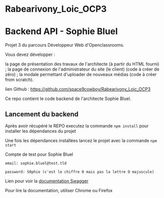 # Rabearivony_Loic_OCP3

# Backend API - Sophie Bluel

Projet 3 du parcours Développeur Web d'Openclassrooms.

Vous devez développer :

la page de présentation des travaux de l'architecte (à partir du HTML fourni) ; la page de connexion de l'administrateur du site (le client) (code à créer de zéro) ; la modale permettant d'uploader de nouveaux médias (code à créer from scratch).

lien Github : https://github.com/space9cowboy/Rabearivony_Loic_OCP3

Ce repo contient le code backend de l'architecte Sophie Bluel.

## Lancement du backend

Après avoir récupéré le REPO executez la commande `npm install` pour installer les dépendances du projet

Une fois les dépendances installées lancez le projet avec la commande `npm start`

Compte de test pour Sophie Bluel

```
email: sophie.bluel@test.tld

password: S0phie (c'est le chiffre 0 mais pas la lettre O majuscule)
```

Lien pour voir la
[documentation Swagger](http://localhost:5678/api-docs/)

Pour lire la documentation, utiliser Chrome ou Firefox

